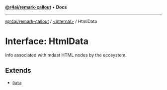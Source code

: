 [**@r4ai/remark-callout**](../../README.md) • **Docs**

***

[@r4ai/remark-callout](../../globals.md) / [\<internal\>](../README.md) / HtmlData

# Interface: HtmlData

Info associated with mdast HTML nodes by the ecosystem.

## Extends

- [`Data`](Data.md)
